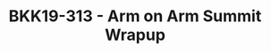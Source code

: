 ---
categories:
- bkk19
description: Wrap Up on the Arm on Arm Summit
image: /assets/images/featured-images/bkk19/BKK19-313.png
session_attendee_num: '47'
session_id: BKK19-313
session_room: 'Keynote Room (World Ballroom BC) '
session_slot:
  end_time: '2019-04-03 17:00:00'
  start_time: '2019-04-03 16:50:00'
session_speakers:
- speaker_bio: ''
  speaker_company: Linaro LDCG & HPC-SIG
  speaker_image: /assets/images/speakers/bkk19/elsie-wahlig.jpg
  speaker_location: elsie.wahlig
  speaker_name: Elsie Wahlig
  speaker_position: Sr. Director
  speaker_username: elsie.wahlig
session_track: Arm on Arm
tag: session
tags:
- Open Source Development
title: BKK19-313 - Arm on Arm Summit Wrapup
youtube_video_url: None
amazon_s3_presentation_url: None
amazon_s3_video_url: None
---